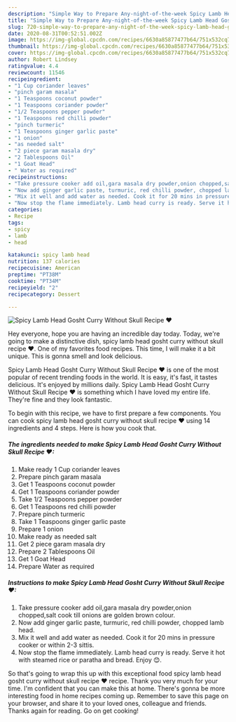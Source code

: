 ```yaml
---
description: "Simple Way to Prepare Any-night-of-the-week Spicy Lamb Head Gosht Curry Without Skull Recipe ♥"
title: "Simple Way to Prepare Any-night-of-the-week Spicy Lamb Head Gosht Curry Without Skull Recipe ♥"
slug: 720-simple-way-to-prepare-any-night-of-the-week-spicy-lamb-head-gosht-curry-without-skull-recipe
date: 2020-08-31T00:52:51.002Z
image: https://img-global.cpcdn.com/recipes/6630a85877477b64/751x532cq70/spicy-lamb-head-gosht-curry-without-skull-recipe-♥-recipe-main-photo.jpg
thumbnail: https://img-global.cpcdn.com/recipes/6630a85877477b64/751x532cq70/spicy-lamb-head-gosht-curry-without-skull-recipe-♥-recipe-main-photo.jpg
cover: https://img-global.cpcdn.com/recipes/6630a85877477b64/751x532cq70/spicy-lamb-head-gosht-curry-without-skull-recipe-♥-recipe-main-photo.jpg
author: Robert Lindsey
ratingvalue: 4.4
reviewcount: 11546
recipeingredient:
- "1 Cup coriander leaves"
- "pinch garam masala"
- "1 Teaspoons coconut powder"
- "1 Teaspoons coriander powder"
- "1/2 Teaspoons pepper powder"
- "1 Teaspoons red chilli powder"
- "pinch turmeric"
- "1 Teaspoons ginger garlic paste"
- "1 onion"
- "as needed salt"
- "2 piece garam masala dry"
- "2 Tablespoons Oil"
- "1 Goat Head"
- " Water as required"
recipeinstructions:
- "Take pressure cooker add oil,gara masala dry powder,onion chopped,salt cook till onions are golden brown colour."
- "Now add ginger garlic paste, turmuric, red chilli powder, chopped lamb head."
- "Mix it well and add water as needed. Cook it for 20 mins in pressure cooker or within 2-3 sittis."
- "Now stop the flame immediately. Lamb head curry is ready. Serve it hot with steamed rice or paratha and bread. Enjoy 😊."
categories:
- Recipe
tags:
- spicy
- lamb
- head

katakunci: spicy lamb head 
nutrition: 137 calories
recipecuisine: American
preptime: "PT38M"
cooktime: "PT34M"
recipeyield: "2"
recipecategory: Dessert

---
```



![Spicy Lamb Head Gosht Curry Without Skull Recipe ♥](https://img-global.cpcdn.com/recipes/6630a85877477b64/751x532cq70/spicy-lamb-head-gosht-curry-without-skull-recipe-♥-recipe-main-photo.jpg)

Hey everyone, hope you are having an incredible day today. Today, we're going to make a distinctive dish, spicy lamb head gosht curry without skull recipe ♥. One of my favorites food recipes. This time, I will make it a bit unique. This is gonna smell and look delicious.



Spicy Lamb Head Gosht Curry Without Skull Recipe ♥ is one of the most popular of recent trending foods in the world. It is easy, it's fast, it tastes delicious. It's enjoyed by millions daily. Spicy Lamb Head Gosht Curry Without Skull Recipe ♥ is something which I have loved my entire life. They're fine and they look fantastic.


To begin with this recipe, we have to first prepare a few components. You can cook spicy lamb head gosht curry without skull recipe ♥ using 14 ingredients and 4 steps. Here is how you cook that.

<!--inarticleads1-->

##### The ingredients needed to make Spicy Lamb Head Gosht Curry Without Skull Recipe ♥:

1. Make ready 1 Cup coriander leaves
1. Prepare pinch garam masala
1. Get 1 Teaspoons coconut powder
1. Get 1 Teaspoons coriander powder
1. Take 1/2 Teaspoons pepper powder
1. Get 1 Teaspoons red chilli powder
1. Prepare pinch turmeric
1. Take 1 Teaspoons ginger garlic paste
1. Prepare 1 onion
1. Make ready as needed salt
1. Get 2 piece garam masala dry
1. Prepare 2 Tablespoons Oil
1. Get 1 Goat Head
1. Prepare  Water as required




<!--inarticleads2-->

##### Instructions to make Spicy Lamb Head Gosht Curry Without Skull Recipe ♥:

1. Take pressure cooker add oil,gara masala dry powder,onion chopped,salt cook till onions are golden brown colour.
1. Now add ginger garlic paste, turmuric, red chilli powder, chopped lamb head.
1. Mix it well and add water as needed. Cook it for 20 mins in pressure cooker or within 2-3 sittis.
1. Now stop the flame immediately. Lamb head curry is ready. Serve it hot with steamed rice or paratha and bread. Enjoy 😊.




So that's going to wrap this up with this exceptional food spicy lamb head gosht curry without skull recipe ♥ recipe. Thank you very much for your time. I'm confident that you can make this at home. There's gonna be more interesting food in home recipes coming up. Remember to save this page on your browser, and share it to your loved ones, colleague and friends. Thanks again for reading. Go on get cooking!
